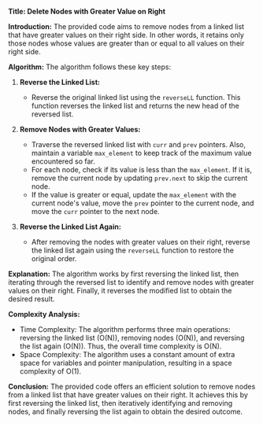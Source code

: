 **Title: Delete Nodes with Greater Value on Right**

**Introduction:**
The provided code aims to remove nodes from a linked list that have greater values on their right side. In other words, it retains only those nodes whose values are greater than or equal to all values on their right side.

**Algorithm:**
The algorithm follows these key steps:

1. **Reverse the Linked List:**
   - Reverse the original linked list using the `reverseLL` function. This function reverses the linked list and returns the new head of the reversed list.

2. **Remove Nodes with Greater Values:**
   - Traverse the reversed linked list with `curr` and `prev` pointers. Also, maintain a variable `max_element` to keep track of the maximum value encountered so far.
   - For each node, check if its value is less than the `max_element`. If it is, remove the current node by updating `prev.next` to skip the current node.
   - If the value is greater or equal, update the `max_element` with the current node's value, move the `prev` pointer to the current node, and move the `curr` pointer to the next node.

3. **Reverse the Linked List Again:**
   - After removing the nodes with greater values on their right, reverse the linked list again using the `reverseLL` function to restore the original order.

**Explanation:**
The algorithm works by first reversing the linked list, then iterating through the reversed list to identify and remove nodes with greater values on their right. Finally, it reverses the modified list to obtain the desired result.

**Complexity Analysis:**
- Time Complexity: The algorithm performs three main operations: reversing the linked list (O(N)), removing nodes (O(N)), and reversing the list again (O(N)). Thus, the overall time complexity is O(N).
- Space Complexity: The algorithm uses a constant amount of extra space for variables and pointer manipulation, resulting in a space complexity of O(1).

**Conclusion:**
The provided code offers an efficient solution to remove nodes from a linked list that have greater values on their right. It achieves this by first reversing the linked list, then iteratively identifying and removing nodes, and finally reversing the list again to obtain the desired outcome.